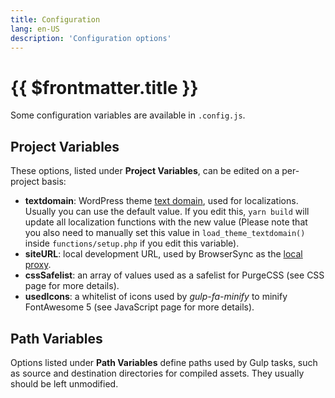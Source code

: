 ```yaml
---
title: Configuration
lang: en-US
description: 'Configuration options'
---
```


# {{ $frontmatter.title }}

Some configuration variables are available in `.config.js`.

## Project Variables

These options, listed under **Project Variables**, can be edited on a per-project basis:

- **textdomain**: WordPress theme [text domain](https://developer.wordpress.org/themes/functionality/internationalization/#text-domain), used for localizations. Usually you can use the default value. If you edit this, `yarn build` will update all localization functions with the new value (Please note that you also need to manually set this value in `load_theme_textdomain()` inside `functions/setup.php` if you edit this variable).
- **siteURL**: local development URL, used by BrowserSync as the [local proxy](https://www.browsersync.io/docs/api#api-init).
- **cssSafelist**: an array of values used as a safelist for PurgeCSS (see <nuxt-link to="/css">CSS</nuxt-link> page for more details).
- **usedIcons**: a whitelist of icons used by *gulp-fa-minify* to minify FontAwesome 5 (see <nuxt-link to="/javascript">JavaScript</nuxt-link> page for more details).

## Path Variables

Options listed under **Path Variables** define paths used by Gulp tasks, such as source and destination directories for compiled assets. They usually should be left unmodified.